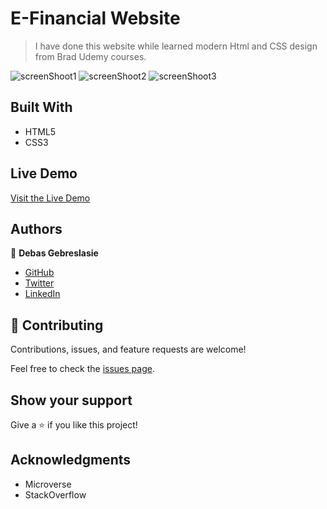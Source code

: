 # E-Financial Website
 > I have done this website while learned modern Html and CSS design from Brad Udemy courses.  


![screenShoot1](https://user-images.githubusercontent.com/65129228/120211793-fb4d3e80-c239-11eb-8ce3-e672cf7c63bc.PNG)
![screenShoot2](https://user-images.githubusercontent.com/65129228/120211972-2041b180-c23a-11eb-9eae-42734e5c8ea5.PNG)
![screenShoot3](https://user-images.githubusercontent.com/65129228/120212270-70b90f00-c23a-11eb-8317-29c08d617255.PNG)

## Built With

- HTML5
- CSS3

## Live Demo

[Visit the Live Demo](https://mhdez221993.github.io/newsweek-clone/)

## Authors

👤 **Debas Gebreslasie**

- [GitHub](https://github.com/Debas-31)
- [Twitter](https://twitter.com/DEBSH76956492)
- [LinkedIn](https://www.linkedin.com/in/debas-gebrengus-5256a2159/)

## 🤝 Contributing

Contributions, issues, and feature requests are welcome!

Feel free to check the [issues page](https://github.com/Debas-31/e-financial/issues).

## Show your support

Give a ⭐️ if you like this project!

## Acknowledgments

- Microverse
- StackOverflow